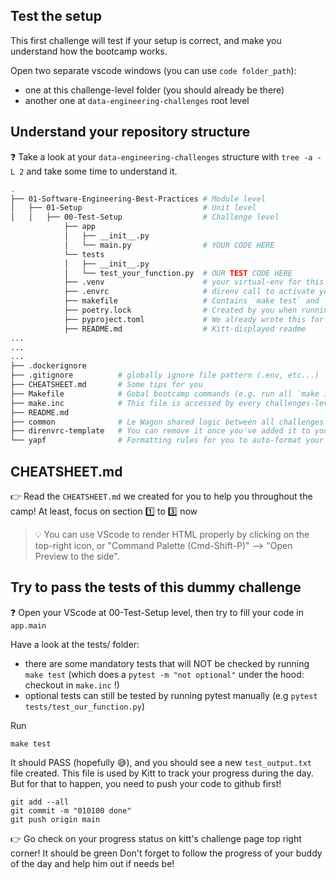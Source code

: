 ## Test the setup
This first challenge will test if your setup is correct, and make you understand how the bootcamp works.

Open two separate vscode windows (you can use `code folder_path`):
- one at this challenge-level folder (you should already be there)
- another one at `data-engineering-challenges` root level

## Understand your repository structure

❓ Take a look at your `data-engineering-challenges` structure with `tree -a -L 2` and take some time to understand it.

```bash
.
├── 01-Software-Engineering-Best-Practices # Module level
│   ├── 01-Setup                           # Unit level
│   │   ├── 00-Test-Setup                  # Challenge level
            ├── app
            │   ├── __init__.py
            │   └── main.py                # YOUR CODE HERE
            └── tests
            │   ├── __init__.py
            │   └── test_your_function.py  # OUR TEST CODE HERE
            ├── .venv                      # your virtual-env for this challenge, created automatically by poetry
            ├── .envrc                     # direnv call to activate your poetry venv as soon as you cd into the foler
            ├── makefile                   # Contains `make test` and `make install` commands for you
            ├── poetry.lock                # Created by you when running `make install`
            ├── pyproject.toml             # We already wrote this for you so that poetry install will create all you need
            ├── README.md                  # Kitt-displayed readme
...
...
...
├── .dockerignore
├── .gitignore          # globally ignore file pattern (.env, etc...)
├── CHEATSHEET.md       # Some tips for you
├── Makefile            # Gobal bootcamp commands (e.g. run all `make install` for each challenges, run all tests etc...)
├── make.inc            # This file is accessed by every challenges-level makefile (for refactoring purposes)
├── README.md
├── common              # Le Wagon shared logic between all challenges (used for test purposes)
├── direnvrc-template   # You can remove it once you've added it to your ~/.direnvrc
└── yapf                # Formatting rules for you to auto-format your code
```

## CHEATSHEET.md

👉 Read the `CHEATSHEET.md`  we created for you to help you throughout the camp! At least, focus on section 1️⃣ to 3️⃣ now

> 💡 You can use VScode to render HTML properly by clicking on the top-right icon, or "Command Palette (Cmd-Shift-P)" --> "Open Preview to the side".

## Try to pass the tests of this dummy challenge

❓ Open your VScode at 00-Test-Setup level, then try to fill your code in `app.main`

Have a look at the tests/ folder:
- there are some mandatory tests that will NOT be checked by running `make test` (which does a `pytest -m "not optional"` under the hood: checkout in `make.inc` !)
- optional tests can still be tested by running pytest manually (e.g `pytest tests/test_our_function.py`)

Run
```
make test
```
It should PASS (hopefully 😅), and you should see a new `test_output.txt` file created.
This file is used by Kitt to track your progress during the day. But for that to happen, you need to push your code to github first!

```
git add --all
git commit -m "010100 done"
git push origin main
```

👉 Go check on your progress status on kitt's challenge page top right corner! It should be green
Don't forget to follow the progress of your buddy of the day and help him out if needs be!
